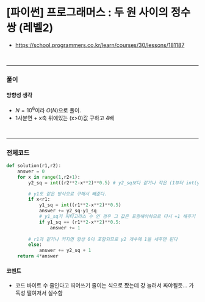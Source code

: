 # **\[파이썬\] 프로그래머스 : 두 원 사이의 정수 쌍 (레벨2)**

- https://school.programmers.co.kr/learn/courses/30/lessons/181187

<br>

---

### **풀이**

#### **방향성 생각**

- $N=10^6$이라 $O(N)$으로 풀이.
- 1사분면 + x축 위에있는 (x>0)값 구하고 4배


<br>

---

### **전체코드**

```python
def solution(r1,r2):    
    answer = 0
    for x in range(1,r2+1):
        y2_sq = int((r2**2-x**2)**0.5) # y2_sq보다 같거나 작은 (1부터 int(y2_sq))

        # y1도 같은 방식으로 구해서 빼준다.
        if x<r1:
            y1_sq = int((r1**2-x**2)**0.5)
            answer += y2_sq-y1_sq
            # y1_sq가 피타고라스 수 인 경우 그 값은 포함해야하므로 다시 +1 해주기
            if y1_sq == (r1**2-x**2)**0.5:
                answer += 1
        
        # r1과 같거나 커지면 항상 0이 포함되므로 y2 개수에 1을 세주면 된다
        else:
            answer += y2_sq + 1
    return 4*answer
```

#### **코멘트**

* 코드 바이트 수 줄인다고 띄어쓰기 줄이는 식으로 짰는데 걍 늘려서 짜야될듯... 가독성 떨여저서 실수함